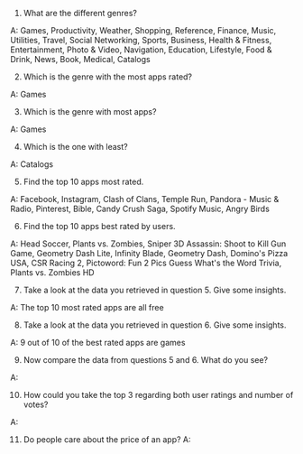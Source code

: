 1. What are the different genres?

A: Games, Productivity, Weather, Shopping, Reference, Finance, Music, Utilities, Travel, Social Networking, Sports, Business, Health & Fitness, Entertainment, Photo & Video, Navigation, Education, Lifestyle, Food & Drink, News, Book, Medical, Catalogs


2. Which is the genre with the most apps rated?

A: Games


3. Which is the genre with most apps?

A: Games


4. Which is the one with least?

A: Catalogs


5. Find the top 10 apps most rated.

A: Facebook, Instagram, Clash of Clans, Temple Run, Pandora - Music & Radio, Pinterest, Bible, Candy Crush Saga, Spotify Music, Angry Birds


6. Find the top 10 apps best rated by users.

A: Head Soccer, Plants vs. Zombies, Sniper 3D Assassin: Shoot to Kill Gun Game, Geometry Dash Lite, Infinity Blade, Geometry Dash, Domino's Pizza USA, CSR Racing 2, Pictoword: Fun 2 Pics Guess What's the Word Trivia, Plants vs. Zombies HD


7. Take a look at the data you retrieved in question 5. Give some insights.

A: The top 10 most rated apps are all free


8. Take a look at the data you retrieved in question 6. Give some insights.

A: 9 out of 10 of the best rated apps are games


9. Now compare the data from questions 5 and 6. What do you see?

A:


10. How could you take the top 3 regarding both user ratings and number of votes?

A:


11. Do people care about the price of an app?
A:
